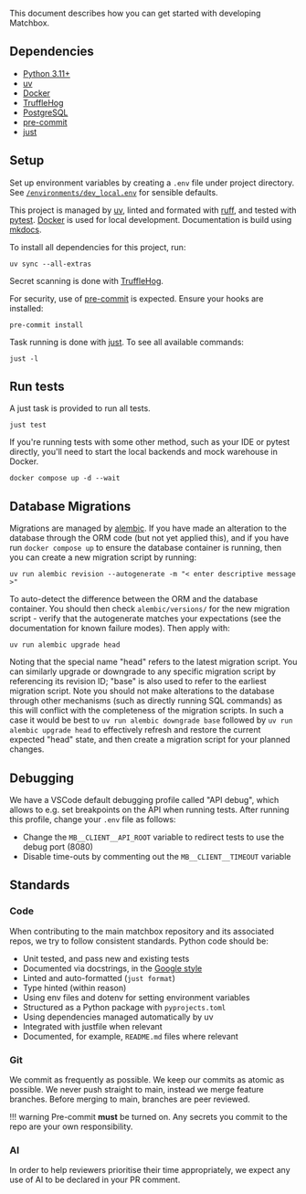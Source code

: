 This document describes how you can get started with developing Matchbox.

## Dependencies

* [Python 3.11+](https://www.python.org)
* [uv](https://docs.astral.sh/uv/)
* [Docker](https://www.docker.com)
* [TruffleHog](https://github.com/trufflesecurity/trufflehog)
* [PostgreSQL](https://www.postgresql.org)
* [pre-commit](https://pre-commit.com)
* [just](https://just.systems/man/en/)

## Setup

Set up environment variables by creating a `.env` file under project directory. See [`/environments/dev_local.env`](https://github.com/uktrade/matchbox/blob/main/environments/dev_local.env) for sensible defaults.

This project is managed by [uv](https://docs.astral.sh/uv/), linted and formated with [ruff](https://docs.astral.sh/ruff/), and tested with [pytest](https://docs.pytest.org/en/stable/). [Docker](https://www.docker.com) is used for local development. Documentation is build using [mkdocs](https://www.mkdocs.org).

To install all dependencies for this project, run:

```shell
uv sync --all-extras
```

Secret scanning is done with [TruffleHog](https://github.com/trufflesecurity/trufflehog).

For security, use of [pre-commit](https://pre-commit.com) is expected. Ensure your hooks are installed:

```shell
pre-commit install
```

Task running is done with [just](https://just.systems/man/en/). To see all available commands:

```shell
just -l
```

## Run tests

A just task is provided to run all tests.

```shell
just test
```

If you're running tests with some other method, such as your IDE or pytest directly, you'll need to start the local backends and mock warehouse in Docker.

```shell
docker compose up -d --wait
```

## Database Migrations

Migrations are managed by [alembic](https://alembic.sqlalchemy.org/en/latest/). If you have made an alteration to the database through the ORM code (but not yet applied this), and if you have run `docker compose up` to ensure the database container is running, then you can create a new migration script by running:

```shell
uv run alembic revision --autogenerate -m "< enter descriptive message >"
```

To auto-detect the difference between the ORM and the database container. You should then check `alembic/versions/` for the new migration script - verify that the autogenerate matches your expectations (see the documentation for known failure modes). Then apply with:

```shell
uv run alembic upgrade head
```

Noting that the special name "head" refers to the latest migration script. You can similarly upgrade or downgrade to any specific migration script by referencing its revision ID; "base" is also used to refer to the earliest migration script. Note you should not make alterations to the database through other mechanisms (such as directly running SQL commands) as this will conflict with the completeness of the migration scripts. In such a case it would be best to `uv run alembic downgrade base` followed by `uv run alembic upgrade head` to effectively refresh and restore the current expected "head" state, and then create a migration script for your planned changes.


## Debugging

We have a VSCode default debugging profile called "API debug", which allows to e.g. set breakpoints on the API when running tests. After running this profile, change your `.env` file  as follows:

- Change the `MB__CLIENT__API_ROOT` variable to redirect tests to use the debug port (8080)
- Disable time-outs by commenting out the `MB__CLIENT__TIMEOUT` variable

## Standards

### Code

When contributing to the main matchbox repository and its associated repos, we try to follow consistent standards. Python code should be:

* Unit tested, and pass new and existing tests
* Documented via docstrings, in the [Google style](https://sphinxcontrib-napoleon.readthedocs.io/en/latest/example_google.html)
* Linted and auto-formatted (`just format`)
* Type hinted (within reason)
* Using env files and dotenv for setting environment variables
* Structured as a Python package with `pyprojects.toml`
* Using dependencies managed automatically by uv
* Integrated with justfile when relevant
* Documented, for example, `README.md` files where relevant

### Git

We commit as frequently as possible. We keep our commits as atomic as possible. We never push straight to main, instead we merge feature branches. Before merging to main, branches are peer reviewed.

!!! warning
    Pre-commit **must** be turned on. Any secrets you commit to the repo are your own responsibility.

### AI

In order to help reviewers prioritise their time appropriately, we expect any use of AI to be declared in your PR comment.
